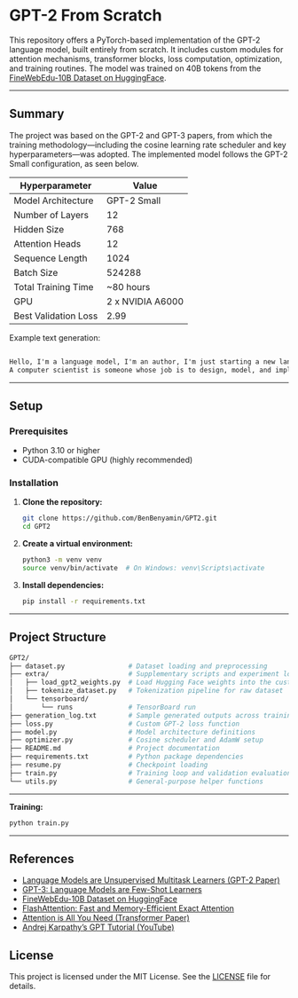 
# GPT-2 From Scratch

This repository offers a PyTorch-based implementation of the GPT-2 language model, built entirely from scratch.
It includes custom modules for attention mechanisms, transformer blocks, loss computation, optimization, and training routines. The model was trained on 40B tokens from the [FineWebEdu-10B Dataset on HuggingFace](https://huggingface.co/datasets/EleutherAI/fineweb).

---

## Summary

The project was based on the GPT-2 and GPT-3 papers, from which the training methodology—including the cosine learning rate scheduler and key hyperparameters—was adopted. The implemented model follows the GPT-2 Small configuration, as seen below.

| Hyperparameter       | Value             |
|----------------------|-------------------|
| Model Architecture   | GPT-2 Small       |
| Number of Layers     | 12                |
| Hidden Size          | 768               |
| Attention Heads      | 12                |
| Sequence Length      | 1024              |
| Batch Size           | 524288            |
| Total Training Time  | ~80 hours         |
| GPU                  | 2 x NVIDIA A6000  |
| Best Validation Loss | 2.99              |

Example text generation:

```txt

Hello, I'm a language model, I'm an author, I'm just starting a new language, I'm a computer scientist, I've been doing things over the past few years, now I'm beginning a new area of research, I'm doing research, I'm taking a field trip. My goal is to discover the answer to the questions in the context of what happens when you write computers. So that I understand what the problem is has done. Now it's so different from doing the computer science. So the language, we use, is to think, think how?
A computer scientist is someone whose job is to design, model, and implement computer systems. They are also known for their creativity, creativity, critical thinking capabilities. They are excellent in creative problem solving, they are able to see things before they can be solved, their ability to think in a natural, natural way, and their ability to make changes to the world, and their ability to have a lot of imagination
```

---

## Setup

### Prerequisites

- Python 3.10 or higher
- CUDA-compatible GPU (highly recommended)

### Installation

1. **Clone the repository:**

   ```bash
   git clone https://github.com/BenBenyamin/GPT2.git
   cd GPT2
   ```

2. **Create a virtual environment:**

   ```bash
   python3 -m venv venv
   source venv/bin/activate  # On Windows: venv\Scripts\activate
   ```

3. **Install dependencies:**

   ```bash
   pip install -r requirements.txt
   ```

---

## Project Structure

```bash
GPT2/
├── dataset.py                # Dataset loading and preprocessing
├── extra/                    # Supplementary scripts and experiment logs
│   ├── load_gpt2_weights.py  # Load Hugging Face weights into the custom model
│   ├── tokenize_dataset.py   # Tokenization pipeline for raw dataset
│   └── tensorboard/
│       └── runs              # TensorBoard run
├── generation_log.txt        # Sample generated outputs across training
├── loss.py                   # Custom GPT-2 loss function
├── model.py                  # Model architecture definitions
├── optimizer.py              # Cosine scheduler and AdamW setup
├── README.md                 # Project documentation
├── requirements.txt          # Python package dependencies
├── resume.py                 # Checkpoint loading
├── train.py                  # Training loop and validation evaluation
└── utils.py                  # General-purpose helper functions

```

---


**Training:**

```bash
python train.py
```
---

## References

- [Language Models are Unsupervised Multitask Learners (GPT-2 Paper)](https://cdn.openai.com/better-language-models/language_models_are_unsupervised_multitask_learners.pdf)  
- [GPT-3: Language Models are Few-Shot Learners](https://arxiv.org/abs/2005.14165)  
- [FineWebEdu-10B Dataset on HuggingFace](https://huggingface.co/datasets/EleutherAI/fineweb)  
- [FlashAttention: Fast and Memory-Efficient Exact Attention](https://arxiv.org/abs/2205.14135)  
- [Attention is All You Need (Transformer Paper)](https://arxiv.org/abs/1706.03762)  
- [Andrej Karpathy’s GPT Tutorial (YouTube)](https://www.youtube.com/watch?v=kCc8FmEb1nY)  


## License

This project is licensed under the MIT License. See the [LICENSE](LICENSE) file for details.
